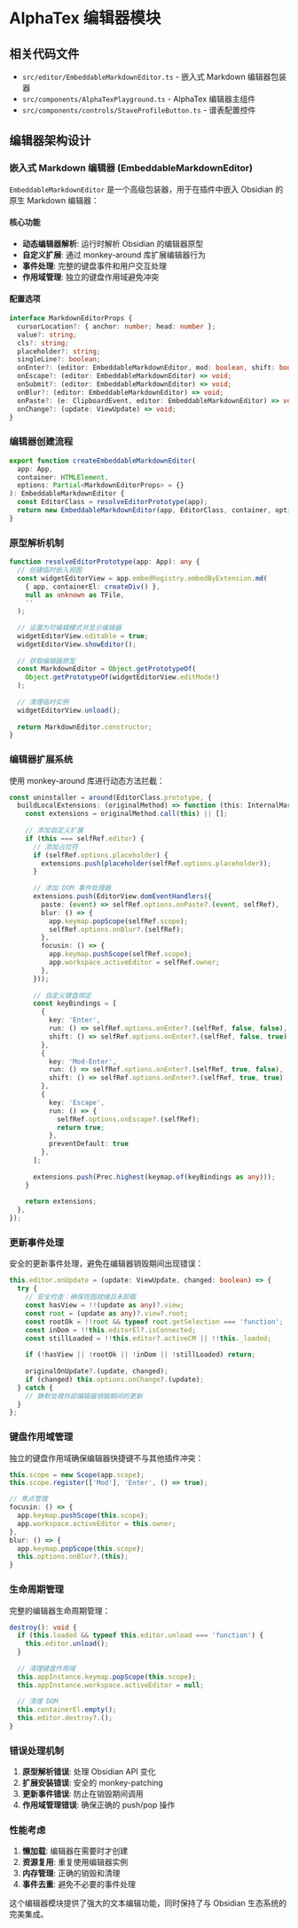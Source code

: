 # AlphaTex 编辑器模块

## 相关代码文件
- `src/editor/EmbeddableMarkdownEditor.ts` - 嵌入式 Markdown 编辑器包装器
- `src/components/AlphaTexPlayground.ts` - AlphaTex 编辑器主组件
- `src/components/controls/StaveProfileButton.ts` - 谱表配置控件

## 编辑器架构设计

### 嵌入式 Markdown 编辑器 (EmbeddableMarkdownEditor)

`EmbeddableMarkdownEditor` 是一个高级包装器，用于在插件中嵌入 Obsidian 的原生 Markdown 编辑器：

#### 核心功能
- **动态编辑器解析**: 运行时解析 Obsidian 的编辑器原型
- **自定义扩展**: 通过 monkey-around 库扩展编辑器行为
- **事件处理**: 完整的键盘事件和用户交互处理
- **作用域管理**: 独立的键盘作用域避免冲突

#### 配置选项
```typescript
interface MarkdownEditorProps {
  cursorLocation?: { anchor: number; head: number };
  value?: string;
  cls?: string;
  placeholder?: string;
  singleLine?: boolean;
  onEnter?: (editor: EmbeddableMarkdownEditor, mod: boolean, shift: boolean) => boolean;
  onEscape?: (editor: EmbeddableMarkdownEditor) => void;
  onSubmit?: (editor: EmbeddableMarkdownEditor) => void;
  onBlur?: (editor: EmbeddableMarkdownEditor) => void;
  onPaste?: (e: ClipboardEvent, editor: EmbeddableMarkdownEditor) => void;
  onChange?: (update: ViewUpdate) => void;
}
```

### 编辑器创建流程

```typescript
export function createEmbeddableMarkdownEditor(
  app: App, 
  container: HTMLElement, 
  options: Partial<MarkdownEditorProps> = {}
): EmbeddableMarkdownEditor {
  const EditorClass = resolveEditorPrototype(app);
  return new EmbeddableMarkdownEditor(app, EditorClass, container, options);
}
```

### 原型解析机制

```typescript
function resolveEditorPrototype(app: App): any {
  // 创建临时嵌入视图
  const widgetEditorView = app.embedRegistry.embedByExtension.md(
    { app, containerEl: createDiv() }, 
    null as unknown as TFile, 
    ''
  );
  
  // 设置为可编辑模式并显示编辑器
  widgetEditorView.editable = true;
  widgetEditorView.showEditor();
  
  // 获取编辑器原型
  const MarkdownEditor = Object.getPrototypeOf(
    Object.getPrototypeOf(widgetEditorView.editMode!)
  );
  
  // 清理临时实例
  widgetEditorView.unload();
  
  return MarkdownEditor.constructor;
}
```

### 编辑器扩展系统

使用 monkey-around 库进行动态方法拦截：

```typescript
const uninstaller = around(EditorClass.prototype, {
  buildLocalExtensions: (originalMethod) => function (this: InternalMarkdownEditor) {
    const extensions = originalMethod.call(this) || [];
    
    // 添加自定义扩展
    if (this === selfRef.editor) {
      // 添加占位符
      if (selfRef.options.placeholder) {
        extensions.push(placeholder(selfRef.options.placeholder));
      }
      
      // 添加 DOM 事件处理器
      extensions.push(EditorView.domEventHandlers({
        paste: (event) => selfRef.options.onPaste?.(event, selfRef),
        blur: () => {
          app.keymap.popScope(selfRef.scope);
          selfRef.options.onBlur?.(selfRef);
        },
        focusin: () => {
          app.keymap.pushScope(selfRef.scope);
          app.workspace.activeEditor = selfRef.owner;
        },
      }));
      
      // 自定义键盘绑定
      const keyBindings = [
        { 
          key: 'Enter', 
          run: () => selfRef.options.onEnter?.(selfRef, false, false),
          shift: () => selfRef.options.onEnter?.(selfRef, false, true) 
        },
        { 
          key: 'Mod-Enter', 
          run: () => selfRef.options.onEnter?.(selfRef, true, false),
          shift: () => selfRef.options.onEnter?.(selfRef, true, true) 
        },
        { 
          key: 'Escape', 
          run: () => { 
            selfRef.options.onEscape?.(selfRef); 
            return true; 
          }, 
          preventDefault: true 
        },
      ];
      
      extensions.push(Prec.highest(keymap.of(keyBindings as any)));
    }
    
    return extensions;
  },
});
```

### 更新事件处理

安全的更新事件处理，避免在编辑器销毁期间出现错误：

```typescript
this.editor.onUpdate = (update: ViewUpdate, changed: boolean) => {
  try {
    // 安全检查：确保视图就绪且未卸载
    const hasView = !!(update as any)?.view;
    const root = (update as any)?.view?.root;
    const rootOk = !!root && typeof root.getSelection === 'function';
    const inDom = !!this.editorEl?.isConnected;
    const stillLoaded = !!this.editor?.activeCM || !!this._loaded;
    
    if (!hasView || !rootOk || !inDom || !stillLoaded) return;
    
    originalOnUpdate?.(update, changed);
    if (changed) this.options.onChange?.(update);
  } catch {
    // 静默处理外部编辑器销毁期间的更新
  }
};
```

### 键盘作用域管理

独立的键盘作用域确保编辑器快捷键不与其他插件冲突：

```typescript
this.scope = new Scope(app.scope);
this.scope.register(['Mod'], 'Enter', () => true);

// 焦点管理
focusin: () => {
  app.keymap.pushScope(this.scope);
  app.workspace.activeEditor = this.owner;
},
blur: () => {
  app.keymap.popScope(this.scope);
  this.options.onBlur?.(this);
}
```

### 生命周期管理

完整的编辑器生命周期管理：

```typescript
destroy(): void {
  if (this.loaded && typeof this.editor.unload === 'function') {
    this.editor.unload();
  }
  
  // 清理键盘作用域
  this.appInstance.keymap.popScope(this.scope);
  this.appInstance.workspace.activeEditor = null;
  
  // 清理 DOM
  this.containerEl.empty();
  this.editor.destroy?.();
}
```

### 错误处理机制

1. **原型解析错误**: 处理 Obsidian API 变化
2. **扩展安装错误**: 安全的 monkey-patching
3. **更新事件错误**: 防止在销毁期间调用
4. **作用域管理错误**: 确保正确的 push/pop 操作

### 性能考虑

1. **懒加载**: 编辑器在需要时才创建
2. **资源复用**: 重复使用编辑器实例
3. **内存管理**: 正确的销毁和清理
4. **事件去重**: 避免不必要的事件处理

这个编辑器模块提供了强大的文本编辑功能，同时保持了与 Obsidian 生态系统的完美集成。

